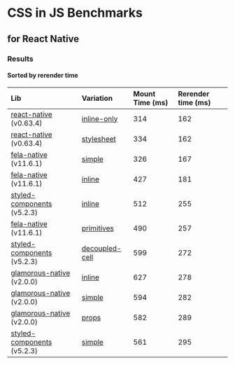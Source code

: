 # CSS in JS Benchmarks
## for React Native


### Results

#### Sorted by rerender time

Lib | Variation | Mount Time (ms) | Rerender time (ms)
:--- | :--- | :--- | :---
[react-native](https://github.com/facebook/react-native) (v0.63.4) | [inline-only](src/components/benchmarks/react-native/inline-only/index.js) | 314 | 162
[react-native](https://github.com/facebook/react-native) (v0.63.4) | [stylesheet](src/components/benchmarks/react-native/stylesheet/index.js) | 334 | 162
[fela-native](https://github.com/rofrischmann/fela/tree/master/packages/fela-native) (v11.6.1) | [simple](src/components/benchmarks/fela/simple/index.js) | 326 | 167
[fela-native](https://github.com/rofrischmann/fela/tree/master/packages/fela-native) (v11.6.1) | [inline](src/components/benchmarks/fela/inline/index.js) | 427 | 181
[styled-components](https://github.com/styled-components/styled-components) (v5.2.3) | [inline](src/components/benchmarks/styled-components/inline/index.js) | 512 | 255
[fela-native](https://github.com/rofrischmann/fela/tree/master/packages/fela-native) (v11.6.1) | [primitives](src/components/benchmarks/fela/primitives/index.js) | 490 | 257
[styled-components](https://github.com/styled-components/styled-components) (v5.2.3) | [decoupled-cell](src/components/benchmarks/styled-components/decoupled-cell/index.js) | 599 | 272
[glamorous-native](https://github.com/robinpowered/glamorous-native) (v2.0.0) | [inline](src/components/benchmarks/glamorous/inline/index.js) | 627 | 278
[glamorous-native](https://github.com/robinpowered/glamorous-native) (v2.0.0) | [simple](src/components/benchmarks/glamorous/simple/index.js) | 594 | 282
[glamorous-native](https://github.com/robinpowered/glamorous-native) (v2.0.0) | [props](src/components/benchmarks/glamorous/props/index.js) | 582 | 289
[styled-components](https://github.com/styled-components/styled-components) (v5.2.3) | [simple](src/components/benchmarks/styled-components/simple/index.js) | 561 | 295
